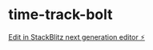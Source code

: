 # time-track-bolt

[Edit in StackBlitz next generation editor ⚡️](https://stackblitz.com/~/github.com/stefaansterk/time-track-bolt)